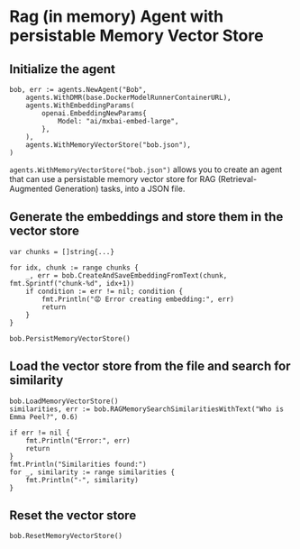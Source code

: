 # Rag (in memory) Agent with persistable Memory Vector Store

## Initialize the agent
```golang
bob, err := agents.NewAgent("Bob",
    agents.WithDMR(base.DockerModelRunnerContainerURL),
    agents.WithEmbeddingParams(
        openai.EmbeddingNewParams{
            Model: "ai/mxbai-embed-large",
        },
    ),
    agents.WithMemoryVectorStore("bob.json"),
)
```

`agents.WithMemoryVectorStore("bob.json")` allows you to create an agent that can use a persistable memory vector store for RAG (Retrieval-Augmented Generation) tasks, into a JSON file.


## Generate the embeddings and store them in the vector store

```golang
var chunks = []string{...}

for idx, chunk := range chunks {
    _, err = bob.CreateAndSaveEmbeddingFromText(chunk, fmt.Sprintf("chunk-%d", idx+1))
    if condition := err != nil; condition {
        fmt.Println("😡 Error creating embedding:", err)
        return
    }
}

bob.PersistMemoryVectorStore()
```

## Load the vector store from the file and search for similarity

```golang
bob.LoadMemoryVectorStore()
similarities, err := bob.RAGMemorySearchSimilaritiesWithText("Who is Emma Peel?", 0.6)

if err != nil {
    fmt.Println("Error:", err)
    return
}
fmt.Println("Similarities found:")
for _, similarity := range similarities {
    fmt.Println("-", similarity)
}
```

## Reset the vector store

```golang
bob.ResetMemoryVectorStore()
```